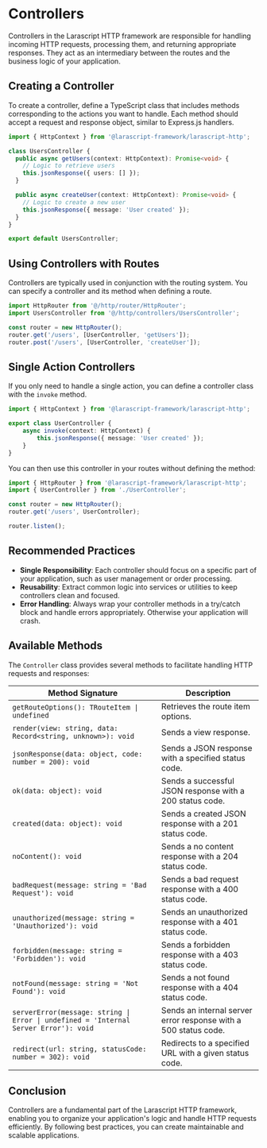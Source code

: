 # Controllers

Controllers in the Larascript HTTP framework are responsible for handling incoming HTTP requests, processing them, and returning appropriate responses. They act as an intermediary between the routes and the business logic of your application.

## Creating a Controller

To create a controller, define a TypeScript class that includes methods corresponding to the actions you want to handle. Each method should accept a request and response object, similar to Express.js handlers.

```typescript
import { HttpContext } from '@larascript-framework/larascript-http';

class UsersController {
  public async getUsers(context: HttpContext): Promise<void> {
    // Logic to retrieve users
    this.jsonResponse({ users: [] });
  }

  public async createUser(context: HttpContext): Promise<void> {
    // Logic to create a new user
    this.jsonResponse({ message: 'User created' });
  }
}

export default UsersController;
```

## Using Controllers with Routes

Controllers are typically used in conjunction with the routing system. You can specify a controller and its method when defining a route.

```typescript
import HttpRouter from '@/http/router/HttpRouter';
import UsersController from '@/http/controllers/UsersController';

const router = new HttpRouter();
router.get('/users', [UserController, 'getUsers']);
router.post('/users', [UserController, 'createUser']);
```

## Single Action Controllers

If you only need to handle a single action, you can define a controller class with the `invoke` method.

```typescript
import { HttpContext } from '@larascript-framework/larascript-http';

export class UserController {
    async invoke(context: HttpContext) {
        this.jsonResponse({ message: 'User created' });
    }
}
```

You can then use this controller in your routes without defining the method:

```typescript
import { HttpRouter } from '@larascript-framework/larascript-http';
import { UserController } from './UserController';

const router = new HttpRouter();
router.get('/users', UserController);

router.listen();
```

## Recommended Practices

- **Single Responsibility**: Each controller should focus on a specific part of your application, such as user management or order processing.
- **Reusability**: Extract common logic into services or utilities to keep controllers clean and focused.
- **Error Handling**: Always wrap your controller methods in a try/catch block and handle errors appropriately. Otherwise your application will crash.

## Available Methods

The `Controller` class provides several methods to facilitate handling HTTP requests and responses:

| Method Signature                                                                 | Description                                                        |
|----------------------------------------------------------------------------------|--------------------------------------------------------------------|
| `getRouteOptions(): TRouteItem \| undefined`                                     | Retrieves the route item options.                                  |
| `render(view: string, data: Record<string, unknown>): void`                      | Sends a view response.                                             |
| `jsonResponse(data: object, code: number = 200): void`                           | Sends a JSON response with a specified status code.                |
| `ok(data: object): void`                                                         | Sends a successful JSON response with a 200 status code.           |
| `created(data: object): void`                                                    | Sends a created JSON response with a 201 status code.              |
| `noContent(): void`                                                              | Sends a no content response with a 204 status code.                |
| `badRequest(message: string = 'Bad Request'): void`                              | Sends a bad request response with a 400 status code.               |
| `unauthorized(message: string = 'Unauthorized'): void`                           | Sends an unauthorized response with a 401 status code.             |
| `forbidden(message: string = 'Forbidden'): void`                                 | Sends a forbidden response with a 403 status code.                 |
| `notFound(message: string = 'Not Found'): void`                                  | Sends a not found response with a 404 status code.                 |
| `serverError(message: string \| Error \| undefined = 'Internal Server Error'): void` | Sends an internal server error response with a 500 status code.    |
| `redirect(url: string, statusCode: number = 302): void`                          | Redirects to a specified URL with a given status code.             |

## Conclusion

Controllers are a fundamental part of the Larascript HTTP framework, enabling you to organize your application's logic and handle HTTP requests efficiently. By following best practices, you can create maintainable and scalable applications.
